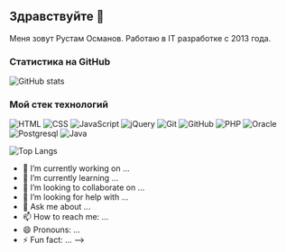 ## Здравствуйте 👋

Меня зовут Рустам Османов. Работаю в IT  разработке с 2013 года. 

### Статистика на GitHub
![GitHub stats](https://github-readme-stats.vercel.app/api?username=rustam-osmanov&show_icons=true&hide=prs,issues,contribs&theme=dark)


### Мой стек технологий
![HTML](https://img.shields.io/badge/-HTML-333?style=for-the-badge&logo=html5)
![CSS](https://img.shields.io/badge/-CSS-333?style=for-the-badge&logo=css3&logoColor=blue)
![JavaScript](https://img.shields.io/badge/-JavaScript-333?style=for-the-badge&logo=javascript)
![jQuery](https://img.shields.io/badge/-jQuery-333?style=for-the-badge&logo=jQuery&logoColor=blue)
![Git](https://img.shields.io/badge/-Git-333?style=for-the-badge&logo=Git)
![GitHub](https://img.shields.io/badge/-GitHub-333?style=for-the-badge&logo=GitHub)
![PHP](https://img.shields.io/badge/-PHP-333?style=for-the-badge&logo=PHP)
![Oracle](https://img.shields.io/badge/-MySQL-333?style=for-the-badge)
![Postgresql](https://img.shields.io/badge/-MySQL-333?style=for-the-badge)
![Java](https://img.shields.io/badge/-MySQL-333?style=for-the-badge)


![Top Langs](https://github-readme-stats.vercel.app/api/top-langs/?username=rustam-osmanov&layout=compact&theme=dark)

- 🔭 I’m currently working on ...
- 🌱 I’m currently learning ...
- 👯 I’m looking to collaborate on ...
- 🤔 I’m looking for help with ...
- 💬 Ask me about ...
- 📫 How to reach me: ...
- 😄 Pronouns: ...
- ⚡ Fun fact: ...
-->
